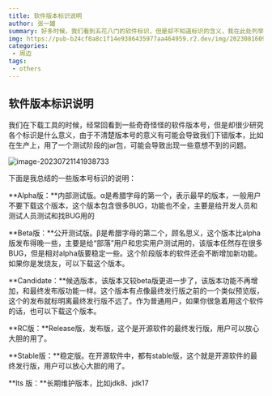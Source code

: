 ```yaml
---
title: 软件版本标识说明
author: 张一雄
summary: 好多时候，我们看到五花八门的软件标识，但是却不知道标识的含义，我在此处列举了几个。
img: https://pub-b24cf0a8c1f14e9386435977aa464959.r2.dev/img/20230816092219.png
categories:
 - 周边
tags:
 - others
---
```


## 软件版本标识说明

我们在下载工具的时候，经常回看到一些奇奇怪怪的软件版本号，但是却很少研究各个标识是什么意义，由于不清楚版本号的意义有可能会导致我们下错版本，比如在生产上，用了一个测试阶段的jar包，可能会导致出现一些意想不到的问题。

![image-20230721141938733](https://pub-b24cf0a8c1f14e9386435977aa464959.r2.dev/img/20230721141939.png)

下面是我总结的一些版本号标识的说明：

**Alpha版：**内部测试版。α是希腊字母的第一个，表示最早的版本，一般用户不要下载这个版本，这个版本包含很多BUG，功能也不全，主要是给开发人员和测试人员测试和找BUG用的

**Beta版：**公开测试版。β是希腊字母的第二个，顾名思义，这个版本比alpha版发布得晚一些，主要是给“部落”用户和忠实用户测试用的，该版本任然存在很多BUG，但是相对alpha版要稳定一些。这个阶段版本的软件还会不断增加新功能。如果你是发烧友，可以下载这个版本。

**Candidate：**候选版本，该版本又较beta版更进一步了，该版本功能不再增加，和最终发布版功能一样。这个版本有点像最终发行版之前的一个类似预览版，这个的发布就标明离最终发行版不远了。作为普通用户，如果你很急着用这个软件的话，也可以下载这个版本。

**RC版：**Release版，发布版，这个是开源软件的最终发行版，用户可以放心大胆的用了。

**Stable版：**稳定版。在开源软件中，都有stable版，这个就是开源软件的最终发行版，用户可以放心大胆的用了。

**lts 版：**长期维护版本，比如jdk8、jdk17

